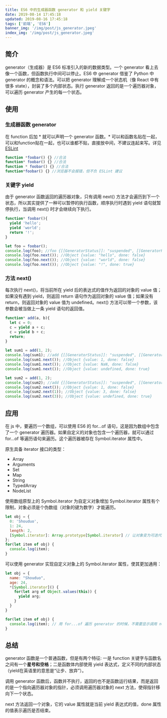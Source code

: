 ```yaml
---
title: ES6 中的生成器函数 generator 和 yield 关键字
date: 2019-08-14 17:45:18
updated: 2019-08-16 17:45:18
tags: ['前端', 'ES6']
banner_img: '/img/post/js_generator.jpeg'
index_img: '/img/post/js_generator.jpeg'
---
```


## 简介
generator（生成器）是 ES6 标准引入的新的数据类型。一个 generator 看上去像一个函数，但函数执行中间可以停止。ES6 中 generator 借鉴了 Python 中 generator 的概念和语法。可以把 generator 理解成一个状态机（像 React 中有很多 state），封装了多个内部状态。执行 generator 返回的是一个遍历器对象，可以遍历 generator 产生的每一个状态。

## 使用

### 生成器函数 generator
在 function 后加 \* 就可以声明一个 generator 函数。\* 可以和函数名贴在一起，可以和function贴在一起，也可以谁都不贴，直接放中间，不建议连起来写。详见 [ESLint](https://eslint.org/docs/rules/generator-star-spacing)
``` javascript
function *foobar() {} //合法
function* foobar() {} //合法
function * foobar() {} //合法
function*foobar() {} //浏览器不会报错，但不负 ESLint 建议
```

### 关键字 yield
由于 generator 函数返回的遍历器对象，只有调用 next() 方法才会遍历到下一个状态，所以其实提供了一种可以暂停的执行函数，顺序执行时遇到 yield 语句就暂停执行，当调用 next() 时才会继续向下执行。
``` javascript
function* foobar(){
  yield 'hello';
  yield 'world';
  return '!';
}

let foo = foobar();
console.log(foo); //foo {[[GeneratorStatus]]: "suspended", [[GeneratorReceiver]]: Window}
console.log(foo.next()); //Object {value: "hello", done: false}
console.log(foo.next()); //Object {value: "world", done: false}
console.log(foo.next()); //Object {value: "!", done: true}
```

### 方法 next()
每次执行 next()，将当前所在 yield 后的表达式的值作为返回的对象的 value 值；如果没有遇到 yield，则返回 return 语句作为返回对象的 value 值；如果没有 return，则返回对象的 value 值为 undefined。next() 方法可以带一个参数，该参数会被当做上一条 yield 语句的返回值。
``` javascript
function* add(a, b){
  let c = 0;
  c = yield a + c;
  c = yield b + c;
  return;
}
 
let sum1 = add(1, 2);
console.log(sum1); //add {[[GeneratorStatus]]: "suspended", [[GeneratorReceiver]]: Window}
console.log(sum1.next()); //Object {value: 1, done: false}
console.log(sum1.next()); //Object {value: NaN, done: false}
console.log(sum1.next()); //Object {value: undefined, done: true}

let sum2 = add(1, 2);
console.log(sum2); //add {[[GeneratorStatus]]: "suspended", [[GeneratorReceiver]]: Window}
console.log(sum2.next()); //Object {value: 1, done: false}
console.log(sum2.next(1)); //Object {value: 3, done: false}
console.log(sum2.next(3)); //Object {value: undefined, done: true}
```

## 应用
在 js 中，要遍历一个数组，可以使用 ES6 的 for...of 语句，这是因为数组中包含了一个 generator 遍历器。如果自定义的对象也包含一个遍历器，就可以通过 for...of 等遍历语句来遍历。这个遍历器被存在 Symbol.iterator 属性中。

原生具备 iterator 接口的类型：
- Array
- Arguments
- Set
- Map
- String
- TypedArray
- NodeList

使用数组原型上的 Symbol.iterator 为自定义对象增加 Symbol.iterator 属性有个限制，对象必须是个伪数组（对象的键为数字）才能遍历。
``` javascript
let obj = {
  0: 'Shouduo',
  1: 24,
  length: 2,
  [Symbol.iterator]: Array.prototype[Symbol.iterator] // 让对象变为可迭代的值，手动加上数组的可迭代方法
};
for(let item of obj) {
  console.log(item);
}
```

可以使用 generator 实现自定义对象上的 Symbol.iterator 属性，使其更加通用：
``` javascript
let obj = {
  name: "Shouduo",
  age: 24,
  *[Symbol.iterator]() {
    for(let arg of Object.values(this)) {
      yield arg;
    }
  }
}

for(let item of obj) {
  console.log(item); // 用 for...of 遍历 generator 的时候，不需要显示调用 next() 方法。
}
```

## 总结
generator 函数是一个普通函数，但是有两个特征: 一是 function 关键字与函数名之间有一个**星号和空格**；二是函数体内部使用 yield 表达式，定义不同的内部状态（yield在英语里的意思是“让步、放弃”）。

调用 generator 函数后，函数并不执行，返回的也不是函数运行结果，而是返回的是一个指向遍历器对象的指针，必须调用遍历器对象的 next 方法，使得指针移向下一个状态。

next 方法返回一个对象，它的 value 属性就是当前 yield 表达式的值，done 属性的值表示遍历是否结束。
